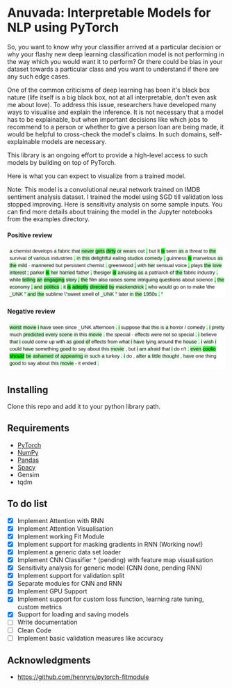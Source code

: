 # Anuvada: Interpretable Models for NLP using PyTorch

So, you want to know why your classifier arrived at a particular decision or why your flashy new deep learning classification model is not performing in the way which you would want it to perform? Or there could be bias in your dataset towards a particular class and you want to understand if there are any such edge cases.

One of the common criticisms of deep learning has been it's black box nature (life itself is a big black box, not at all interpretable, don't even ask me about love). To address this issue, researchers have developed many ways to visualise and explain the inference. It is not necessary that a model has to be explainable, but when important decisions like which jobs to recommend to a person or whether to give a person loan are being made, it would be helpful to cross-check the model's claims. In such domains, self-explainable models are necessary.

This library is an ongoing effort to provide a high-level access to such models by building on top of PyTorch.

Here is what you can expect to visualize from a trained model.

Note: This model is a convolutional neural network trained on IMDB sentiment analysis dataset. I trained the model using
SGD till validation loss stopped improving. Here is sensitivity analysis on some sample inputs. You can find
more details about training the model in the Jupyter notebooks from the examples directory.

#### Positive review

![alt text](positive.png "Positive Sample")

#### Negative review

![alt text](negative.png "Negative Sample")

## Installing

Clone this repo and add it to your python library path.

## Requirements

* [PyTorch](http://pytorch.org)
* [NumPy](http://numpy.org/)
* [Pandas](http://pandas.pydata.org/)
* [Spacy](https://spacy.io/)
* Gensim
* tqdm



## To do list

- [x] Implement Attention with RNN
- [x] Implement Attention Visualisation
- [x] Implement working Fit Module
- [x] Implement support for masking gradients in RNN (Working now!)
- [x] Implement a generic data set loader
- [x] Implement CNN Classifier * (pending) with feature map visualisation
- [x] Sensitivity analysis for generic model (CNN done, pending RNN)
- [x] Implement support for validation split
- [x] Separate modules for CNN and RNN
- [x] Implement GPU Support
- [x] Implement support for custom loss function, learning rate tuning, custom metrics
- [x] Support for loading and saving models
- [ ]  Write documentation
- [ ]  Clean Code
- [ ]  Implement basic validation measures like accuracy

## Acknowledgments

* https://github.com/henryre/pytorch-fitmodule
